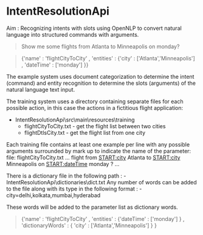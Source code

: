 # IntentResolutionApi

Aim : Recognizing intents with slots using OpenNLP to convert natural language into structured commands with arguments.

> Show me some flights from Atlanta to Minneapolis on monday?

> {'name' : 'flightCityToCity' , 'entities' : {'city' : ['Atlanta','Minneapolis'] , 'dateTime' : ['monday'] }}

The example system uses document categorization to determine the intent (command) and entity recognition to determine the slots (arguments) of the natural language text input.

The training system uses a directory containing separate files for each possible action, in this case the actions in a fictitious flight application:

- IntentResolutionApi\src\main\resources\training
  - flightCityToCity.txt - get the flight list between two cities
  - flightDtlsCity.txt - get the flight list from one city
 
Each training file contains at least one example per line with any possible arguments surrounded by mark up to indicate the name of the parameter:
file: flightCityToCity.txt
...
flight from <START:city> Atlanta <END> to <START:city> Minneapolis <END> on <START:dateTime> monday <END>?
...

There is a dictionary file in the following path : -IntentResolutionApi\dictionaries\dict.txt
Any number of words can be added to the file along with its type in the following format :
-city=delhi,kolkata,mumbai,hyderabad

These words will be added to the parameter list as dictionary words.
> {'name' : 'flightCityToCity' , 'entities' : {'dateTime' : ['monday'] } , 'dictionaryWords' : { 'city' : ['Atlanta','Minneapolis'] } }
